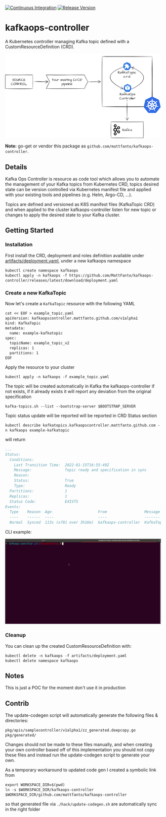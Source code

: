 [![Continuous Integration](https://github.com/MattFanto/kafkaops-controller/actions/workflows/continuos-integration.yaml/badge.svg)](https://github.com/MattFanto/kafkaops-controller/actions/workflows/continuos-integration.yaml)
[![Release Version](https://img.shields.io/github/v/release/MattFanto/kafkaops-controller?label=kafkaops-controller)](https://github.com/MattFanto/kafkaops-controller/releases/latest)

# kafkaops-controller

A Kubernetes controller managing Kafka topic defined with a CustomResourceDefinition (CRD).

![diagram](/docs/imgs/diagram.png)


**Note:** go-get or vendor this package as `github.com/mattfanto/kafkaops-controller`.

## Details

Kafka Ops Controller is resource as code tool which allows you to automate the management of your Kafka topics from 
Kubernetes CRD, topics desired state can be version controlled via Kubernetes manifest file and applied with 
your existing tools and pipelines (e.g. Helm, Argo-CD, ...).

Topics are defined and versioned as K8S manifest files (KafkaTopic CRD) and when applied to the cluster kafkaops-controller
listen for new topic or changes to apply the desired state to your Kafka cluster.

## Getting Started

### Installation 

First install the CRD, deployment and roles definition available under [artifacts/deployment.yaml](artifacts/deployment.yaml), under a new kafkaops namespace
```shell
kubectl create namespace kafkaops
kubectl apply -n kafkaops -f https://github.com/MattFanto/kafkaops-controller/releases/latest/download/deployment.yaml
```


### Create a new KafkaTopic

Now let's create a `KafkaTopic` resource with the following YAML
```shell
cat << EOF > example_topic.yaml 
apiVersion: kafkaopscontroller.mattfanto.github.com/v1alpha1
kind: KafkaTopic
metadata:
  name: example-kafkatopic
spec:
  topicName: example_topic_v2
  replicas: 1
  partitions: 1
EOF
```

Apply the resource to your cluster
```shell
kubectl apply -n kafkaops -f example_topic.yaml
```

The topic will be created automatically in Kafka the kafkaops-controller if not exists, if it already
exists it will report any deviation from the original specification
```shell
kafka-topics.sh --list --bootstrap-server $BOOTSTRAP_SERVER
```

Topic status update will be reported will be reported in CRD Status section
```shell
kubectl describe kafkatopics.kafkaopscontroller.mattfanto.github.com -n kafkaops example-kafkatopic
```
will return
```yaml
...
Status:
  Conditions:
    Last Transition Time:  2022-01-15T16:55:49Z
    Message:               Topic ready and specification in sync
    Reason:                
    Status:                True
    Type:                  Ready
  Partitions:              1
  Replicas:                1
  Status Code:             EXISTS
Events:
  Type    Reason  Age                     From                 Message
  ----    ------  ----                    ----                 -------
  Normal  Synced  113s (x781 over 3h16m)  kafkaops-controller  KafkaTopic synced successfully
```

CLI example:

![gif](/docs/imgs/cli-example.gif)


### Cleanup

You can clean up the created CustomResourceDefinition with:
```shell
kubectl delete -n kafkaops -f artifacts/deployment.yaml
kubectl delete namespace kafkaops
```

## Notes

This is just a POC for the moment don't use it in production

## Contrib

The update-codegen script will automatically generate the following files & directories:
```
pkg/apis/samplecontroller/v1alpha1/zz_generated.deepcopy.go
pkg/generated/
```
Changes should not be made to these files manually, and when creating your own controller based off of this implementation you should not copy these files and instead run the update-codegen script to generate your own.

As a temporary workaround to updated code gen I created a symbolic link from 
```shell
export WORKSPACE_DIR=$(pwd)
ln -s $WORKSPACE_DIR/kafkaops-controller $WORKSPACE_DIR/github.com/mattfanto/kafkaops-controller
```
so that generated file via `./hack/update-codegen.sh` are automatically sync in the right folder
